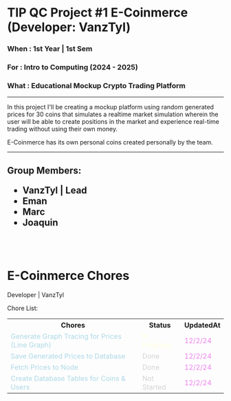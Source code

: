 # TIP QC Project #1 E-Coinmerce (Developer: VanzTyl)

### When : 1st Year | 1st Sem
### For : Intro to Computing (2024 - 2025)
### What : Educational Mockup Crypto Trading Platform

---
In this project I'll be creating a mockup platform using random generated prices for 30 coins that simulates a realtime market simulation wherein the user will be able to create positions in the market and experience real-time trading without using their own money.

E-Coinmerce has its own personal coins created personally by the team.

---
<h2>Group Members: <br> <ul><li>VanzTyl | Lead</li><li>Eman</li><li>Marc</li><li>Joaquin</li></ul></h2>

<br>
<br>

# E-Coinmerce Chores
Developer | VanzTyl 

Chore List: <br>
<table>
  <tr>
    <th>Chores</th>
    <th>Status</th>
    <th>UpdatedAt</th>
  </tr>
  <tr>
    <td style="color: lightblue">Generate Graph Tracing for Prices (Line Graph)</td>
    <td style="color: lightyellow">In Progress</td>
    <td style="color: violet">12/2/24</td>
  </tr>
  <tr>
    <td style="color: lightblue">Save Generated Prices to Database</td>
    <td style="color: lightgray">Done</td>
    <td style="color: violet">12/2/24</td>
  </tr>
  <tr>
    <td style="color: lightblue">Fetch Prices to Node</td>
    <td style="color: lightgray">Done</td>
    <td style="color: violet">12/2/24</td>
  </tr>
  <tr>
    <td style="color: lightblue">Create Database Tables for Coins & Users</td>
    <td style="color: lightgray">Not Started</td>
    <td style="color: violet">12/2/24</td>
  </tr>
</table>